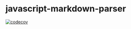 # javascript-markdown-parser
[![codecov](https://codecov.io/gh/Xvezda/javascript-markdown-parser/branch/main/graph/badge.svg?token=ZUOXm3LRnW)](https://codecov.io/gh/Xvezda/javascript-markdown-parser)
